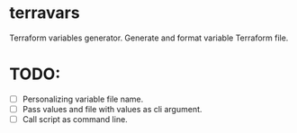 # terravars
Terraform variables generator.
Generate and format variable Terraform file.


# TODO:
- [ ] Personalizing variable file name.
- [ ] Pass values and file with values as cli argument.
- [ ] Call script as command line.
